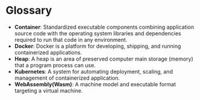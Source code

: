 # Glossary

- **Container**: Standardized executable components combining application source code with the operating system libraries and dependencies required to run that code in any environment.
- **Docker**: Docker is a platform for developing, shipping, and running containerized applications.
- **Heap**: A heap is an area of preserved computer main storage (memory) that a program process can use.
- **Kubernetes**: A system for automating deployment, scaling, and management of containerized application.
- **WebAssembly(Wasm)**: A machine model and executable format targeting a virtual machine.
